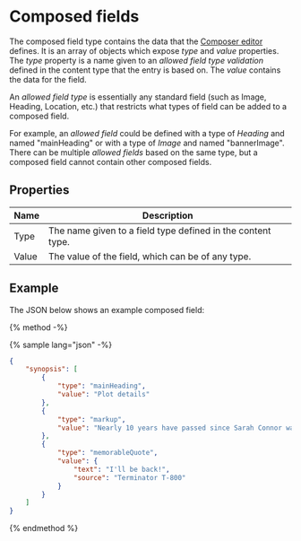 # Composed fields

The composed field type contains the data that the [Composer editor](https://contensis.github.io/docs/content-types/field-editors/editor-composer.html) defines. It is an array of objects which expose *type* and *value* properties.  The *type* property is a name given to an *allowed field type validation* defined in the content type that the entry is based on. The *value* contains the data for the field.

An *allowed field type* is essentially any standard field (such as Image, Heading, Location, etc.) that restricts what types of field can be added to a composed field.

For example, an *allowed field* could be defined with a type of *Heading* and named "mainHeading" or with a type of *Image* and named "bannerImage". There can be multiple *allowed fields* based on the same type, but a composed field cannot contain other composed fields.

## Properties

| Name | Description |
| ---- | ----------- |
| Type | The name given to a field type defined in the content type. |
| Value | The value of the field, which can be of any type. |

## Example

The JSON below shows an example composed field:

{% method -%}

{% sample lang="json" -%}

```json
{
    "synopsis": [
        {
            "type": "mainHeading",
            "value": "Plot details"
        },
        {
            "type": "markup",
            "value": "Nearly 10 years have passed since Sarah Connor was targeted for termination by a cyborg from the future. Now her son, John, the future leader of the resistance, is the target for a newer, more deadly terminator. Once again, the resistance has managed to send a protector back to attempt to save John and his mother Sarah."
        },
        {
            "type": "memorableQuote",
            "value": {
                "text": "I'll be back!",
                "source": "Terminator T-800"
            }
        }
    ]
}
```

{% endmethod %}
